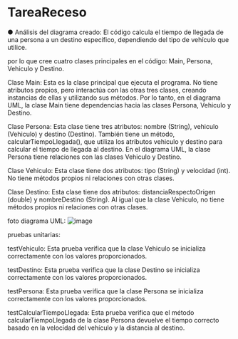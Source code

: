 # TareaReceso


● Análisis del diagrama creado:
El código calcula el tiempo de llegada de una persona a un destino específico, dependiendo del tipo de vehículo que utilice.

por lo que cree cuatro clases principales en el código: Main, Persona, Vehiculo y Destino.

Clase Main: Esta es la clase principal que ejecuta el programa. No tiene atributos propios, pero interactúa con las otras tres clases, creando instancias de ellas y utilizando sus métodos. Por lo tanto, en el diagrama UML, la clase Main tiene dependencias hacia las clases Persona, Vehiculo y Destino.

Clase Persona: Esta clase tiene tres atributos: nombre (String), vehiculo (Vehiculo) y destino (Destino). También tiene un método, calcularTiempoLlegada(), que utiliza los atributos vehiculo y destino para calcular el tiempo de llegada al destino. En el diagrama UML, la clase Persona tiene relaciones con las clases Vehiculo y Destino.

Clase Vehiculo: Esta clase tiene dos atributos: tipo (String) y velocidad (int). No tiene métodos propios ni relaciones con otras clases.

Clase Destino:  Esta clase tiene dos atributos: distanciaRespectoOrigen (double) y nombreDestino (String). Al igual que la clase Vehiculo, no tiene métodos propios ni relaciones con otras clases.

foto diagrama UML:
![image](https://github.com/Valehvvv/TareaReceso/assets/142462847/43c09fd1-5d20-4536-bcd6-d53a06ff30bc)


pruebas unitarias:

testVehiculo: Esta prueba verifica que la clase Vehiculo se inicializa correctamente con los valores proporcionados.

testDestino: Esta prueba verifica que la clase Destino se inicializa correctamente con los valores proporcionados. 

testPersona: Esta prueba verifica que la clase Persona se inicializa correctamente con los valores proporcionados. 

testCalcularTiempoLlegada: Esta prueba verifica que el método calcularTiempoLlegada de la clase Persona devuelve el tiempo correcto basado en la velocidad del vehículo y la distancia al destino.

